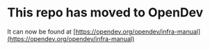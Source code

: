 # This repo has moved to OpenDev

It can now be found at [https://opendev.org/opendev/infra-manual](https://opendev.org/opendev/infra-manual)
